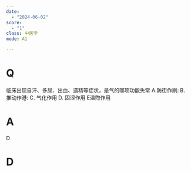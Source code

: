 ```yaml
---
date:
  - "2024-06-02"
score:
  - "1"
class: 中医学
mode: A1

---
```



# Q
临床出现自汗、多尿、出血、遗精等症状，是气的哪项功能失常
A.防街作刷:
B. 推动作港:
C. 气化作用
D. 固涩作用
E温煦作用

# A

D


# D
